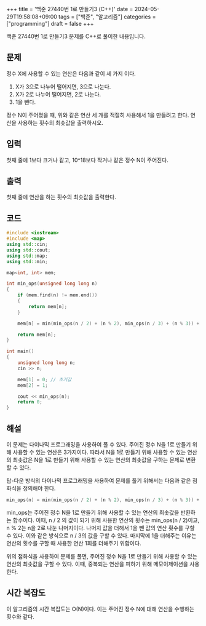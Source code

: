 +++
title = '백준 27440번 1로 만들기3 (C++)'
date = 2024-05-29T19:58:08+09:00
tags = ["백준", "알고리즘"]
categories = ["programming"]
draft = false
+++

백준 27440번 1로 만들기3 문제를 C++로 풀이한 내용입니다.

## 문제

정수 X에 사용할 수 있는 연산은 다음과 같이 세 가지 이다.

1. X가 3으로 나누어 떨어지면, 3으로 나눈다.
2. X가 2로 나누어 떨어지면, 2로 나눈다.
3. 1을 뺀다.

정수 N이 주어졌을 때, 위와 같은 연산 세 개를 적절히 사용해서 1을 만들려고 한다. 연산을 사용하는 횟수의 최솟값을 출력하시오.

## 입력

첫째 줄에 1보다 크거나 같고, 10^18보다 작거나 같은 정수 N이 주어진다.

## 출력

첫째 줄에 연산을 하는 횟수의 최솟값을 출력한다.

## 코드

```cpp
#include <iostream>
#include <map>
using std::cin;
using std::cout;
using std::map;
using std::min;

map<int, int> mem;

int min_ops(unsigned long long n)
{
    if (mem.find(n) != mem.end())
    {
        return mem[n];
    }

    mem[n] = min(min_ops(n / 2) + (n % 2), min_ops(n / 3) + (n % 3)) + 1;

    return mem[n];
}

int main()
{
    unsigned long long n;
    cin >> n;

    mem[1] = 0; // 초기값
    mem[2] = 1;

    cout << min_ops(n);
    return 0;
}
```

## 해설

이 문제는 다이나믹 프로그래밍을 사용하여 풀 수 있다. 주어진 정수 N을 1로 만들기 위해 사용할 수 있는 연산은 3가지이다. 따라서 N을 1로 만들기 위해 사용할 수 있는 연산의 최솟값은 N을 1로 만들기 위해 사용할 수 있는 연산의 최솟값을 구하는 문제로 변환할 수 있다.

탑-다운 방식의 다이나믹 프로그래밍을 사용하여 문제를 풀기 위해서는 다음과 같은 점화식을 정의해야 한다.

```cpp
min_ops(n) = min(min_ops(n / 2) + (n % 2), min_ops(n / 3) + (n % 3)) + 1
```

min_ops는 주어진 정수 N을 1로 만들기 위해 사용할 수 있는 연산의 최솟값을 반환하는 함수이다. 이때, n / 2 의 값이 되기 위해 사용한 연산의 횟수는 min_ops(n / 2)이고, n % 2는 n을 2로 나눈 나머지이다. 나머지 값을 더해서 1을 뺀 값의 연산 횟수를 구할 수 있다. 이와 같은
방식으로 n / 3의 값을 구할 수 있다. 마지막에 1을 더해주는 이유는 연산의 횟수를 구할 때 사용한 연산 1회를 더해주기 위함이다.

위의 점화식을 사용하여 문제를 풀면, 주어진 정수 N을 1로 만들기 위해 사용할 수 있는 연산의 최솟값을 구할 수 있다. 이때, 중복되는 연산을 피하기 위해 메모이제이션을 사용한다.

## 시간 복잡도

이 알고리즘의 시간 복잡도는 O(N)이다. 이는 주어진 정수 N에 대해 연산을 수행하는 횟수와 같다.
